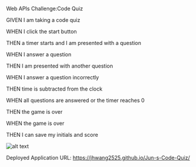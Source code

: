 Web APIs Challenge:Code Quiz


GIVEN I am taking a code quiz

WHEN I click the start button

THEN a timer starts and I am presented with a question

WHEN I answer a question

THEN I am presented with another question

WHEN I answer a question incorrectly

THEN time is subtracted from the clock

WHEN all questions are answered or the timer reaches 0

THEN the game is over

WHEN the game is over

THEN I can save my initials and score

![alt text](https://github.com/jhwang2525/Jun-s-Code-Quiz/blob/main/image.PNG)

Deployed Application URL: https://jhwang2525.github.io/Jun-s-Code-Quiz/
